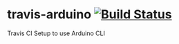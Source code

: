 # travis-arduino [![Build Status](https://travis-ci.com/SConaway/travis-arduino.svg?branch=master)](https://travis-ci.com/SConaway/travis-arduino)

Travis CI Setup to use Arduino CLI
